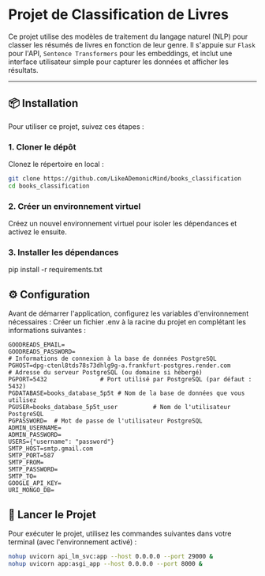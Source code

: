 # Projet de Classification de Livres

Ce projet utilise des modèles de traitement du langage naturel (NLP) pour classer les résumés de livres en fonction de leur genre. Il s'appuie sur `Flask` pour l'API, `Sentence Transformers` pour les embeddings, et inclut une interface utilisateur simple pour capturer les données et afficher les résultats.

---

## 📦 Installation

Pour utiliser ce projet, suivez ces étapes :

### 1. Cloner le dépôt
Clonez le répertoire en local :
```bash
git clone https://github.com/LikeADemonicMind/books_classification
cd books_classification
```

### 2. Créer un environnement virtuel
Créez un nouvel environnement virtuel pour isoler les dépendances et activez le ensuite. 

### 3. Installer les dépendances
pip install -r requirements.txt

## ⚙️ Configuration

Avant de démarrer l'application, configurez les variables d'environnement nécessaires :
Créer un fichier .env à la racine du projet en complétant les informations suivantes :
```env
GOODREADS_EMAIL=
GOODREADS_PASSWORD=
# Informations de connexion à la base de données PostgreSQL
PGHOST=dpg-ctenl8tds78s73dhlg9g-a.frankfurt-postgres.render.com         # Adresse du serveur PostgreSQL (ou domaine si hébergé)
PGPORT=5432               # Port utilisé par PostgreSQL (par défaut : 5432)
PGDATABASE=books_database_5p5t # Nom de la base de données que vous utilisez
PGUSER=books_database_5p5t_user          # Nom de l'utilisateur PostgreSQL
PGPASSWORD=  # Mot de passe de l'utilisateur PostgreSQL
ADMIN_USERNAME=
ADMIN_PASSWORD=
USERS={"username": "password"}
SMTP_HOST=smtp.gmail.com
SMTP_PORT=587
SMTP_FROM=
SMTP_PASSWORD=
SMTP_TO=
GOOGLE_API_KEY=
URI_MONGO_DB=
```

## 🚀 Lancer le Projet

Pour exécuter le projet, utilisez les commandes suivantes dans votre terminal (avec l'environnement activé) :
```bash
nohup uvicorn api_lm_svc:app --host 0.0.0.0 --port 29000 &
nohup uvicorn app:asgi_app --host 0.0.0.0 --port 8000 &
```
